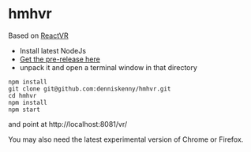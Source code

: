 # hmhvr

Based on [ReactVR](https://github.com/facebook/react-vr)

* Install latest NodeJs
* [Get the pre-release here](https://s3.amazonaws.com/static.oculus.com/reactvr/React_VR_Prerelease.zip)
* unpack it and open a terminal window in that directory
 
 ~~~~ 
 npm install
 git clone git@github.com:denniskenny/hmhvr.git 
 cd hmhvr
 npm install
 npm start
 ~~~~ 

and point at http://localhost:8081/vr/

You may also need the latest experimental version of Chrome or Firefox.
